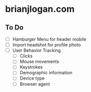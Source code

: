 # brianjlogan.com

## To Do 

- [ ] Hamburger Menu for header mobile
- [ ] Import headshot for profile photo
- [ ] User Behavior Tracking
    - [ ] Clicks
    - [ ] Mouse movements
    - [ ] Keystrokes
    - [ ] Demographic information
    - [ ] Device type
    - [ ] Browser agent
